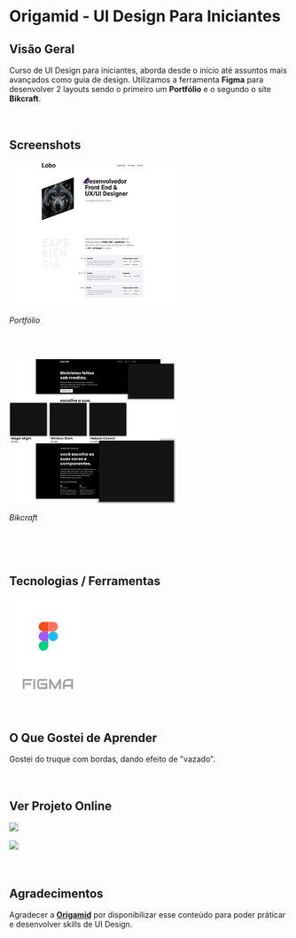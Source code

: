 # <b>Origamid - UI Design Para Iniciantes</b>

## <b>Visão Geral</b>
Curso de UI Design para iniciantes, aborda desde o início até assuntos mais avançados como guia de design.
Utilizamos a ferramenta <b>Figma</b> para desenvolver 2 layouts sendo o primeiro um <b>Portfólio</b> e o segundo o site <b>Bikcraft</b>.
<br><br><br>


## <b>Screenshots</b>
![Screenshots](./img/screenshot-01.png)
<p>

_Portfólio_</p>
<br><br>

![Screenshots](./img/screenshot-02.png)
<p>

_Bikcraft_</p>
<br><br><br>


## <b>Tecnologias / Ferramentas</b>
![Figma](https://raw.githubusercontent.com/DiogoRealles/diogorealles/85a18e420b5b8f4e25f6411ff3e9fd7921419ab9/img/figma.svg) &nbsp;
<br><br><br>


## <b>O Que Gostei de Aprender</b>
Gostei do truque com bordas, dando efeito de "vazado".
<br><br><br>


## <b>Ver Projeto Online</b>
<a href="https://www.figma.com/proto/iGrVOPXQvkIfBHNdJrI09N/Origamid---%5BMaster%5D?node-id=146%3A194&scaling=scale-down-width&page-id=3%3A26&hide-ui=1" target="_blank"><img src="https://img.shields.io/badge/Figma-Portfólio-black?style=for-the-badge&logo=Figma&logoColor=white"></a> &nbsp;

<a href="https://www.figma.com/proto/iGrVOPXQvkIfBHNdJrI09N/Origamid---%5BMaster%5D?node-id=3%3A19&scaling=scale-down-width&page-id=2%3A2&starting-point-node-id=3%3A19&hide-ui=1" target="_blank"><img src="https://img.shields.io/badge/Figma-Bikcraft-black?style=for-the-badge&logo=Figma&logoColor=white"></a> &nbsp;
<br><br><br>


## <b>Agradecimentos</b>
Agradecer a <b>[Origamid](https://www.origamid.com)</b> por disponibilizar esse conteúdo para poder práticar e desenvolver skills de UI Design.
<br><br><br>

